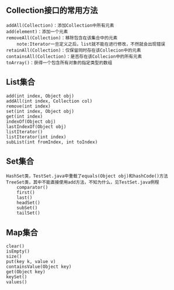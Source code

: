 ## Collection接口的常用方法

    addAll(Collection)：添加Collection中所有元素
    add(element)：添加一个元素
    removeAll(Collection)：移除包含在该集合中的元素
        note:Iterator一旦定义之后，list就不能在进行修改，不然就会出现错误
    retainAll(Collection)：仅保留同时存在该Collecion中的元素
    containsAll(Collection)：是否存在该Collecion中的所有元素
    toArray()：获得一个包含所有对象的指定类型的数组

## List集合

    add(int index, Object obj)
    addAll(int index, Collection col)
    remove(int index)
    set(int index, Object obj)
    get(int index)
    indexOf(Object obj)
    lastIndexOf(Object obj)
    listIterator()
    listIterator(int index)
    subList(int fromIndex, int toIndex)

## Set集合

    HashSet类，TestSet.java中重载了equals(Object obj)和hashCode()方法
    TreeSet类，其中不能直接使用add方法，不知为什么，见TestSet.java例程
        comparator()
        first()
        last()
        headSet()
        subSet()
        tailSet()

## Map集合

    clear()
    isEmpty()
    size()
    put(key k, value v)
    containsValue(Object key)
    get(Object key)
    keySet()
    values()
